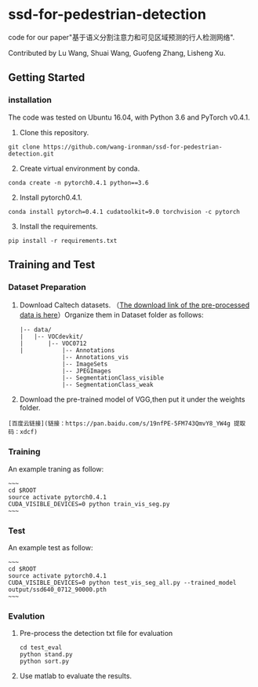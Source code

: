 # ssd-for-pedestrian-detection

code for our paper"基于语义分割注意力和可见区域预测的行人检测网络".

Contributed by Lu Wang, Shuai Wang, Guofeng Zhang, Lisheng Xu.

## Getting Started

### installation
The code was tested on Ubuntu 16.04, with Python 3.6 and PyTorch v0.4.1.

1. Clone this repository.
  ~~~
  git clone https://github.com/wang-ironman/ssd-for-pedestrian-detection.git
  ~~~
2. Create virtual environment by conda.
  ~~~
  conda create -n pytorch0.4.1 python==3.6
  ~~~
2. Install pytorch0.4.1.
  ~~~
  conda install pytorch=0.4.1 cudatoolkit=9.0 torchvision -c pytorch
  ~~~
3. Install the requirements.
  ~~~
  pip install -r requirements.txt
  ~~~
  
## Training and Test

### Dataset Preparation

1. Download Caltech datasets. （[The download link of the pre-processed data is here](http://baidu.com)）Organize them in Dataset folder as follows:

    ~~~
    |-- data/
    |   |-- VOCdevkit/
    |       |-- VOC0712
    |           |-- Annotations
                |-- Annotations_vis
                |-- ImageSets
                |-- JPEGImages
                |-- SegmentationClass_visible
                |-- SegmentationClass_weak
    ~~~
2. Download the pre-trained model of VGG,then put it under the weights folder.
  ~~~
  [百度云链接](链接：https://pan.baidu.com/s/19nfPE-5FM743QmvY8_YW4g 提取码：xdcf)
  ~~~
  
### Training
An example traning as follow:

    ~~~
    cd $ROOT
    source activate pytorch0.4.1
    CUDA_VISIBLE_DEVICES=0 python train_vis_seg.py
    ~~~
### Test
An example test as follow:

    ~~~
    cd $ROOT
    source activate pytorch0.4.1
    CUDA_VISIBLE_DEVICES=0 python test_vis_seg_all.py --trained_model output/ssd640_0712_90000.pth
    ~~~
### Evalution
1. Pre-process the detection txt file for evaluation
    ```
    cd test_eval
    python stand.py
    python sort.py
    ```
2. Use matlab to evaluate the results.

